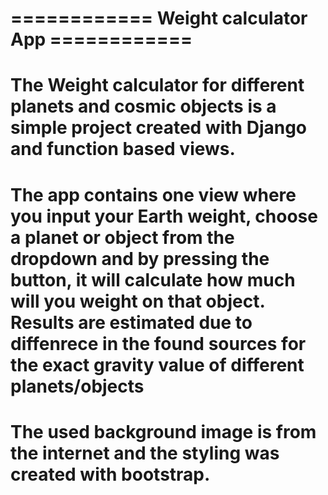 ============ Weight calculator App ============
==========================================================
The Weight calculator for different planets and cosmic objects is a simple project created with Django and function based views.
==========================================================
The app contains one view where you input your Earth weight, choose a planet or object from the dropdown and by pressing the button, it will calculate how much will you weight on that object. 
Results are estimated due to diffenrece in the found sources for the exact gravity value of different planets/objects
==========================================================
The used background image is from the internet and the styling was created with bootstrap.
===========================================================
